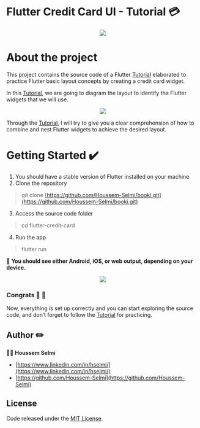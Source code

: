 ﻿
# Flutter Credit Card UI - Tutorial 💳

<p align="center">
  <img src="https://drive.google.com/uc?export=view&id=1vZrJ19R1VsMceIJZ0hbY4cDV7Zmc5sYb">
</p>



# About the project 
This project contains the source code of a Flutter [Tutorial](https://medium.com/@selmi.hussem/practice-flutter-layout-concepts-by-creating-a-credit-card-widget-tutorial-1fbc8a9e36e) elaborated to practice Flutter basic layout concepts by creating a credit card widget.

In this [Tutorial](https://medium.com/@selmi.hussem/practice-flutter-layout-concepts-by-creating-a-credit-card-widget-tutorial-1fbc8a9e36e), we are going to diagram the layout to identify the Flutter widgets that we will use.

<p align="center">
  <img src="https://drive.google.com/uc?export=view&id=1VD8oYUoN2kOWqhXE3JvagJDnXfhGaYPl">
</p>

Through the [Tutorial](https://medium.com/@selmi.hussem/practice-flutter-layout-concepts-by-creating-a-credit-card-widget-tutorial-1fbc8a9e36e), I will try to give you a clear comprehension of how to combine and nest Flutter widgets to achieve the desired layout.







# Getting Started ✔️

1. You should have a stable version of Flutter installed on your machine
2. Clone the repository 
	

>   git clone  [https://github.com/Houssem-Selmi/booki.git](https://github.com/Houssem-Selmi/booki.git)

3. Access the source code folder 
>  cd flutter-credit-card

4. Run the app
> flutter run

📱 **You should see either Android, iOS, or web output, depending on your device.** 

<p align="center">
  <img src="https://drive.google.com/uc?export=view&id=1tA6nGHPer5WwhXJCwALbAiDpA8CMPiMB">
</p>

 
 ### Congrats 👏 🎉 
Now, everything is set up correctly and you can start exploring the source code, and don’t forget to follow the [Tutorial](https://medium.com/@selmi.hussem/practice-flutter-layout-concepts-by-creating-a-credit-card-widget-tutorial-1fbc8a9e36e) for practicing. 


## Author  :pencil2:

👨‍💻 **Houssem Selmi** 
* [https://www.linkedin.com/in/hselmi/](https://www.linkedin.com/in/hselmi/)
* [https://github.com/Houssem-Selmi](https://github.com/Houssem-Selmi)




## License

Code released under the  [ MIT License](https://github.com/Houssem-Selmi/booki/blob/master/LICENSE.txt).
